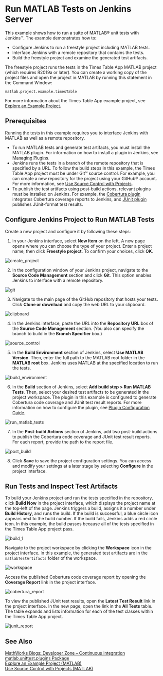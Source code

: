 # Run MATLAB Tests on Jenkins Server

This example shows how to run a suite of MATLAB&reg; unit tests with Jenkins&trade;. The example demonstrates how to:

* Configure Jenkins to run a freestyle project including MATLAB tests.
* Interface Jenkins with a remote repository that contains the tests.
* Build the freestyle project and examine the generated test artifacts.

The freestyle project runs the tests in the Times Table App MATLAB project (which requires R2019a or later). You can create a working copy of the project files and open the project in MATLAB by running this statement in the Command Window: 

```
matlab.project.example.timesTable
```

For more information about the Times Table App example project, see [Explore an Example Project](https://www.mathworks.com/help/matlab/matlab_prog/explore-an-example-project.html).

## Prerequisites
Running the tests in this example requires you to interface Jenkins with MATLAB as well as a remote repository.

* To run MATLAB tests and generate test artifacts, you must install the MATLAB plugin. For information on how to install a plugin in Jenkins, see [Managing Plugins](https://jenkins.io/doc/book/managing/plugins/).
* Jenkins runs the tests in a branch of the remote repository that is specified by a URL. To follow the build steps in this example, the Times Table App project must be under Git&trade; source control. For example, you can create a new repository for the project using your GitHub&reg; account. For more information, see [Use Source Control with Projects](https://www.mathworks.com/help/matlab/matlab_prog/use-source-control-with-projects.html).
* To publish the test artifacts using post-build actions, relevant plugins must be installed on Jenkins. For example, the [Cobertura plugin](https://plugins.jenkins.io/cobertura) integrates Cobertura coverage reports to Jenkins, and [JUnit plugin](https://plugins.jenkins.io/junit) publishes JUnit-format test results. 

## Configure Jenkins Project to Run MATLAB Tests
Create a new project and configure it by following these steps:
1. In your Jenkins interface, select **New Item** on the left. A new page opens where you can choose the type of your project. Enter a project name, then click **Freestyle project**. To confirm your choices, click **OK**.

![create_project](https://user-images.githubusercontent.com/48831250/71735513-a7f47800-2e1c-11ea-878b-db53c059c4c7.png)

2. In the configuration window of your Jenkins project, navigate to the **Source Code Management** section and click **Git**. This option enables Jenkins to interface with a remote repository.

![git](https://user-images.githubusercontent.com/48831250/71736215-809eaa80-2e1e-11ea-9ff5-6eea39622d3e.png)

3. Navigate to the main page of the GitHub repository that hosts your tests. Click **Clone or download** and copy the web URL to your clipboard.

![clipboard](https://user-images.githubusercontent.com/48831250/71736069-1980f600-2e1e-11ea-9672-1af6c958d77d.png)

4. In the Jenkins interface, paste the URL into the **Repository URL** box of the **Source Code Management** section. (You also can specify the branch to build in the **Branch Specifier** box.)

![source_control](https://user-images.githubusercontent.com/48831250/71735877-965fa000-2e1d-11ea-95c4-8b9259308e75.png)

5. In the **Build Environment** section of Jenkins, select **Use MATLAB Version**. Then, enter the full path to the MATLAB root folder in the **MATLAB root** box. Jenkins uses MATLAB at the specified location to run the tests. 

![build_environment](https://user-images.githubusercontent.com/48831250/76796506-f53c8080-67a1-11ea-860f-0cca3748c723.png)

6. In the **Build** section of Jenkins, select **Add build step > Run MATLAB Tests**. Then, select your desired test artifacts to be generated in the project workspace. The plugin in this example is configured to generate Cobertura code coverage and JUnit test result reports. For more information on how to configure the plugin, see [Plugin Configuration Guide](../CONFIGDOC.md).

![run_matlab_tests](https://user-images.githubusercontent.com/48831250/84545885-17c13580-acce-11ea-8a29-b78386a7f0ef.png)

7. In the **Post-build Actions** section of Jenkins, add two post-build actions to publish the Cobertura code coverage and JUnit test result reports. For each report, provide the path to the report file.

![post_build](https://user-images.githubusercontent.com/48831250/76796543-0f765e80-67a2-11ea-98f6-8180ff85d4a0.png)

8. Click **Save** to save the project configuration settings. You can access and modify your settings at a later stage by selecting **Configure** in the project interface.

## Run Tests and Inspect Test Artifacts
To build your Jenkins project and run the tests specified in the repository, click **Build Now** in the project interface, which displays the project name at the top-left of the page. Jenkins triggers a build, assigns it a number under **Build History**, and runs the build. If the build is successful, a blue circle icon appears next to the build number. If the build fails, Jenkins adds a red circle icon. In this example, the build passes because all of the tests specified in the Times Table App project pass.

![build_1](https://user-images.githubusercontent.com/48831250/76796848-b0fdb000-67a2-11ea-8cec-753cf1eb27b2.png)

Navigate to the project workspace by clicking the **Workspace** icon in the project interface. In this example, the generated test artifacts are in the `matlabTestArtifacts` folder of the workspace.

![workspace](https://user-images.githubusercontent.com/48831250/76797316-a0016e80-67a3-11ea-9166-e95b5a4ac97d.png)

Access the published Cobertura code coverage report by opening the **Coverage Report** link in the project interface.

![cobertura_report](https://user-images.githubusercontent.com/48831250/76797272-85c79080-67a3-11ea-8a93-c9f92c66de5c.png)

To view the published JUnit test results, open the **Latest Test Result** link in the project interface. In the new page, open the link in the **All Tests** table. The table expands and lists information for each of the test classes within the Times Table App project.  

![junit_report](https://user-images.githubusercontent.com/48831250/76797445-e1921980-67a3-11ea-8ed4-157f7fd8bf77.png)

## See Also
[MathWorks Blogs: Developer Zone – Continuous Integration](https://blogs.mathworks.com/developer/category/continuous-integration/)<br/>
[matlab.unittest.plugins Package](https://www.mathworks.com/help/matlab/ref/matlab.unittest.plugins-package.html)<br/>
[Explore an Example Project (MATLAB)](https://www.mathworks.com/help/matlab/matlab_prog/explore-an-example-project.html)<br/>
[Use Source Control with Projects (MATLAB)](https://www.mathworks.com/help/matlab/matlab_prog/use-source-control-with-projects.html)
